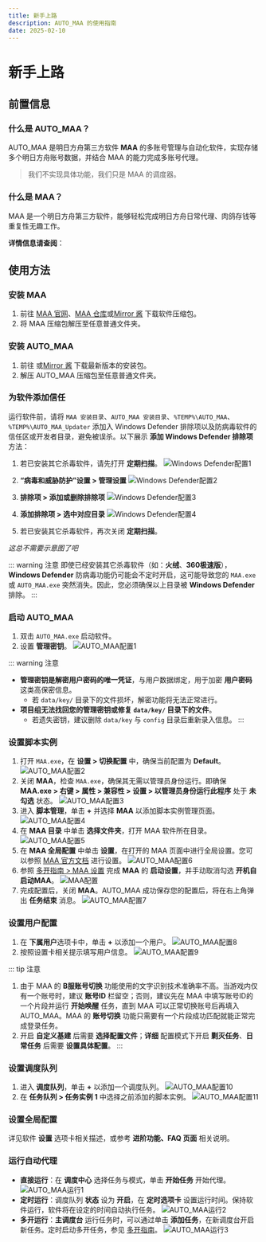 ```yaml
---
title: 新手上路
description: AUTO_MAA 的使用指南
date: 2025-02-10
---
```


# 新手上路

## 前置信息

### 什么是 AUTO_MAA？

AUTO_MAA 是明日方舟第三方软件 **MAA** 的多账号管理与自动化软件，实现存储多个明日方舟账号数据，并结合 MAA 的能力完成多账号代理。

> 我们不实现具体功能，我们只是 MAA 的调度器。

### 什么是 MAA？

MAA 是一个明日方舟第三方软件，能够轻松完成明日方舟日常代理、肉鸽存钱等重复性无趣工作。

**详情信息请查阅**：

<Box :items="[
{ name: 'MAA 官网', link: 'https://maa.plus/', image: 'https://maa.plus/favicon.ico', },
{ name: 'MAA GitHub', link: 'https://github.com/MaaAssistantArknights/MaaAssistantArknights', image: { light: 'https://i.theojs.cn/logo/github.svg', dark: 'https://i.theojs.cn/logo/github-dark.svg', }, },]"/>

## 使用方法

### 安装 MAA

1. 前往 [MAA 官网](https://maa.plus)、[MAA 仓库](https://github.com/MaaAssistantArknights/MaaAssistantArknights/releases/latest)或[Mirror 酱](https://mirrorchyan.com/zh/projects?rid=MAA) 下载软件压缩包。
2. 将 MAA 压缩包解压至任意普通文件夹。

### 安装 AUTO_MAA

1. 前往 <Pill name="AUTO_MAA 仓库" :image="{
   light: 'https://i.theojs.cn/logo/github.svg',
   dark: 'https://i.theojs.cn/logo/github-dark.svg',
   }" link="https://github.com/DLmaster361/AUTO_MAA/releases/latest"/>或[Mirror 酱](https://mirrorchyan.com/zh/projects?rid=AUTO_MAA) 下载最新版本的安装包。
2. 解压 AUTO_MAA 压缩包至任意普通文件夹。

### 为软件添加信任

运行软件前，请将 `MAA 安装目录`、`AUTO_MAA 安装目录`、`%TEMP%\AUTO_MAA`、`%TEMP%\AUTO_MAA_Updater` 添加入 Windows Defender 排除项以及防病毒软件的信任区或开发者目录，避免被误杀。以下展示 **添加 Windows Defender 排除项** 方法：

1. 若已安装其它杀毒软件，请先打开 **定期扫描**。
![Windows Defender配置1](img/WD-1.png)

2. **“病毒和威胁防护”设置 > 管理设置**
![Windows Defender配置2](img/WD-2.png)

3. **排除项 > 添加或删除排除项**
![Windows Defender配置3](img/WD-3.png)

4. **添加排除项 > 选中对应目录**
![Windows Defender配置4](img/WD-4.png)

5. 若已安装其它杀毒软件，再次关闭 **定期扫描**。

*这总不需要示意图了吧*

::: warning 注意
即使已经安装其它杀毒软件（如：**火绒**、**360极速版**），**Windows Defender** 防病毒功能仍可能会不定时开启，这可能导致您的 `MAA.exe` 或 `AUTO_MAA.exe` 突然消失。因此，您必须确保以上目录被 **Windows Defender** 排除。
:::

### 启动 AUTO_MAA

1. 双击 `AUTO_MAA.exe` 启动软件。
2. 设置 **管理密钥**。
![AUTO_MAA配置1](img/AUTO_MAA-config-1.png)

::: warning 注意
- **管理密钥是解密用户密码的唯一凭证**，与用户数据绑定，用于加密 **用户密码** 这类高保密信息。
  - 若 `data/key/` 目录下的文件损坏，解密功能将无法正常进行。
- **项目组无法找回您的管理密钥或修复 `data/key/` 目录下的文件**。
  - 若遗失密钥，建议删除 `data/key` 与 `config` 目录后重新录入信息。
:::

### 设置脚本实例

1. 打开 `MAA.exe`，在 **设置 > 切换配置** 中，确保当前配置为 **Default**。
![AUTO_MAA配置2](img/AUTO_MAA-config-2.png)
2. 关闭 **MAA**，检查 `MAA.exe`，确保其无需以管理员身份运行。即确保 **MAA.exe > 右键 > 属性 > 兼容性 > 设置 > 以管理员身份运行此程序** 处于 **未勾选** 状态。
![AUTO_MAA配置3](img/AUTO_MAA-config-3.png)
3. 进入 **脚本管理**，单击 **+** 并选择 **MAA** 以添加脚本实例管理页面。
![AUTO_MAA配置4](img/AUTO_MAA-config-4.png)
4. 在 **MAA 目录** 中单击 **选择文件夹**，打开 MAA 软件所在目录。
![AUTO_MAA配置5](img/AUTO_MAA-config-5.png)
5. 在 **MAA 全局配置** 中单击 **设置**，在打开的 MAA 页面中进行全局设置。您可以参照 [MAA 官方文档](https://maa.plus/docs/zh-cn/manual) 进行设置。
![AUTO_MAA配置6](img/AUTO_MAA-config-6.png)
6. 参照 [多开指南 > MAA 设置](https://doc.automaa.xyz/multi-instance.html) 完成 **MAA** 的 **启动设置**，并手动取消勾选 **开机自启动MAA**。
![MAA配置](img/MAA-config.png)
7. 完成配置后，关闭 **MAA**。AUTO_MAA 成功保存您的配置后，将在右上角弹出 **任务结束** 消息。
![AUTO_MAA配置7](img/AUTO_MAA-config-7.png)

### 设置用户配置

1. 在 **下属用户**选项卡中，单击 **+** 以添加一个用户。
![AUTO_MAA配置8](img/AUTO_MAA-config-8.png)
2. 按照设置卡相关提示填写用户信息。
![AUTO_MAA配置9](img/AUTO_MAA-config-9.png)

::: tip 注意
1. 由于 MAA 的 **B服账号切换** 功能使用的文字识别技术准确率不高。当游戏内仅有一个账号时，建议 **账号ID** 栏留空；否则，建议先在 MAA 中填写账号ID的一个片段并运行 **开始唤醒** 任务，直到 MAA 可以正常切换账号后再填入 AUTO_MAA。MAA 的 **账号切换** 功能只需要有一个片段成功匹配就能正常完成登录任务。
2. 开启 **自定义基建** 后需要 **选择配置文件**；**详细** 配置模式下开启 **剿灭任务**、**日常任务** 后需要 **设置具体配置**。
:::

### 设置调度队列

1. 进入 **调度队列**，单击 **+** 以添加一个调度队列。
![AUTO_MAA配置10](img/AUTO_MAA-config-10.png)
2. 在 **任务队列 > 任务实例 1** 中选择之前添加的脚本实例。
![AUTO_MAA配置11](img/AUTO_MAA-config-11.png)

### 设置全局配置

详见软件 **设置** 选项卡相关描述，或参考 **进阶功能、FAQ 页面** 相关说明。

### 运行自动代理

- **直接运行**：在 **调度中心** 选择任务与模式，单击 **开始任务** 开始代理。
![AUTO_MAA运行1](img/AUTO_MAA-run-1.png)
- **定时运行**：调度队列 **状态** 设为 **开启**，在 **定时选项卡** 设置运行时间。保持软件运行，软件将在设定的时间自动执行任务。
![AUTO_MAA运行2](img/AUTO_MAA-run-2.png)
- **多开运行**：**主调度台** 运行任务时，可以通过单击 **添加任务**，在新调度台开启新任务。定时启动多开任务，参见 [多开指南](https://doc.automaa.xyz/multi-instance.html)。
![AUTO_MAA运行3](img/AUTO_MAA-run-3.png)
